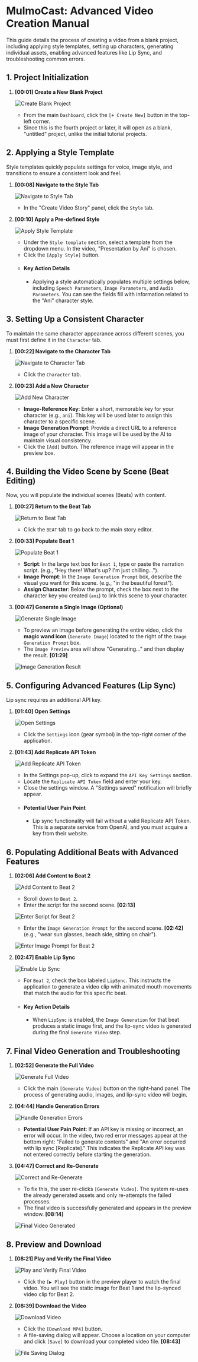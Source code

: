 # MulmoCast: Advanced Video Creation Manual

This guide details the process of creating a video from a blank project, including applying style templates, setting up characters, generating individual assets, enabling advanced features like Lip Sync, and troubleshooting common errors.

## 1. Project Initialization

1.  **[00:01] Create a New Blank Project**

    ![Create Blank Project](images/create_blank_project.png)

    *   From the main `Dashboard`, click the `[+ Create New]` button in the top-left corner.
    *   Since this is the fourth project or later, it will open as a blank, "untitled" project, unlike the initial tutorial projects.

## 2. Applying a Style Template

Style templates quickly populate settings for voice, image style, and transitions to ensure a consistent look and feel.

1.  **[00:08] Navigate to the Style Tab**

    ![Navigate to Style Tab](images/navigate_style_tab.png)

    *   In the "Create Video Story" panel, click the `Style` tab.

2.  **[00:10] Apply a Pre-defined Style**

    ![Apply Style Template](images/apply_style_template.png)

    *   Under the `Style template` section, select a template from the dropdown menu. In the video, "Presentation by Ani" is chosen.
    *   Click the `[Apply Style]` button.
    *   #### **Key Action Details**
        *   Applying a style automatically populates multiple settings below, including `Speech Parameters`, `Image Parameters`, and `Audio Parameters`. You can see the fields fill with information related to the "Ani" character style.

## 3. Setting Up a Consistent Character

To maintain the same character appearance across different scenes, you must first define it in the `Character` tab.

1.  **[00:22] Navigate to the Character Tab**

    ![Navigate to Character Tab](images/navigate_character_tab.png)

    *   Click the `Character` tab.

2.  **[00:23] Add a New Character**

    ![Add New Character](images/add_new_character.png)

    *   **Image-Reference Key**: Enter a short, memorable key for your character (e.g., `ani`). This key will be used later to assign this character to a specific scene.
    *   **Image Generation Prompt**: Provide a direct URL to a reference image of your character. This image will be used by the AI to maintain visual consistency.
    *   Click the `[Add]` button. The reference image will appear in the preview box.

## 4. Building the Video Scene by Scene (Beat Editing)

Now, you will populate the individual scenes (Beats) with content.

1.  **[00:27] Return to the Beat Tab**

    ![Return to Beat Tab](images/return_beat_tab.png)

    *   Click the `BEAT` tab to go back to the main story editor.

2.  **[00:33] Populate Beat 1**

    ![Populate Beat 1](images/populate_beat1.png)

    *   **Script**: In the large text box for `Beat 1`, type or paste the narration script. (e.g., "Hey there! What's up? I'm just chilling...").
    *   **Image Prompt**: In the `Image Generation Prompt` box, describe the visual you want for this scene. (e.g., "in the beautiful forest").
    *   **Assign Character**: Below the prompt, check the box next to the character key you created (`ani`) to link this scene to your character.

3.  **[00:47] Generate a Single Image (Optional)**

    ![Generate Single Image](images/generate_single_image.png)

    *   To preview an image before generating the entire video, click the **magic wand icon** (`Generate Image`) located to the right of the `Image Generation Prompt` box.
    *   The `Image Preview` area will show "Generating..." and then display the result. **[01:29]**

    ![Image Generation Result](images/image_generation_result.png)

## 5. Configuring Advanced Features (Lip Sync)

Lip sync requires an additional API key.

1.  **[01:40] Open Settings**

    ![Open Settings](images/open_settings.png)

    *   Click the `Settings` icon (gear symbol) in the top-right corner of the application.

2.  **[01:43] Add Replicate API Token**

    ![Add Replicate API Token](images/add_replicate_api_token.png)

    *   In the Settings pop-up, click to expand the `API Key Settings` section.
    *   Locate the `Replicate API Token` field and enter your key.
    *   Close the settings window. A "Settings saved" notification will briefly appear.
    *   #### **Potential User Pain Point**
        *   Lip sync functionality will fail without a valid Replicate API Token. This is a separate service from OpenAI, and you must acquire a key from their website.

## 6. Populating Additional Beats with Advanced Features

1.  **[02:06] Add Content to Beat 2**

    ![Add Content to Beat 2](images/add_content_beat2.png)

    *   Scroll down to `Beat 2`.
    *   Enter the script for the second scene. **[02:13]**

    ![Enter Script for Beat 2](images/enter_script_beat2.png)

    *   Enter the `Image Generation Prompt` for the second scene. **[02:42]** (e.g., "wear sun glasses, beach side, sitting on chair").

    ![Enter Image Prompt for Beat 2](images/enter_image_prompt_beat2.png)

2.  **[02:47] Enable Lip Sync**

    ![Enable Lip Sync](images/enable_lip_sync.png)

    *   For `Beat 2`, check the box labeled `LipSync`. This instructs the application to generate a video clip with animated mouth movements that match the audio for this specific beat.
    *   #### **Key Action Details**
        *   When `LipSync` is enabled, the `Image Generation` for that beat produces a static image first, and the lip-sync video is generated during the final `Generate Video` step.

## 7. Final Video Generation and Troubleshooting

1.  **[02:52] Generate the Full Video**

    ![Generate Full Video](images/generate_full_video.png)

    *   Click the main `[Generate Video]` button on the right-hand panel. The process of generating audio, images, and lip-sync video will begin.

2.  **[04:44] Handle Generation Errors**

    ![Handle Generation Errors](images/handle_generation_errors.png)

    *   **Potential User Pain Point**: If an API key is missing or incorrect, an error will occur. In the video, two red error messages appear at the bottom right: "Failed to generate contents" and "An error occurred with lip sync [Replicate]." This indicates the Replicate API key was not entered correctly before starting the generation.

3.  **[04:47] Correct and Re-Generate**

    ![Correct and Re-Generate](images/correct_regenerate.png)

    *   To fix this, the user re-clicks `[Generate Video]`. The system re-uses the already generated assets and only re-attempts the failed processes.
    *   The final video is successfully generated and appears in the preview window. **[08:14]**

    ![Final Video Generated](images/final_video_generated.png)

## 8. Preview and Download

1.  **[08:21] Play and Verify the Final Video**

    ![Play and Verify Final Video](images/play_verify_video.png)

    *   Click the `[▶ Play]` button in the preview player to watch the final video. You will see the static image for Beat 1 and the lip-synced video clip for Beat 2.

2.  **[08:39] Download the Video**

    ![Download Video](images/download_video.png)

    *   Click the `[Download MP4]` button.
    *   A file-saving dialog will appear. Choose a location on your computer and click `[Save]` to download your completed video file. **[08:43]**

    ![File Saving Dialog](images/file_saving_dialog.png)